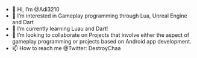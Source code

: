 - 👋 Hi, I’m @Adi3210
- 👀 I’m interested in Gameplay programming through Lua, Unreal Engine and Dart
- 🌱 I’m currently learning Luau and Dart!
- 💞️ I’m looking to collaborate on Projects that involve either the aspect of gameplay programming or projects based on Android app development.
- 📫 How to reach me @Twitter: DestroyChaa

<!---
Adi3210/Adi3210 is a ✨ special ✨ repository because its `README.md` (this file) appears on your GitHub profile.
You can click the Preview link to take a look at your changes.
--->
